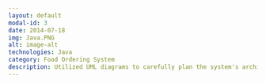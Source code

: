 ```yaml
---
layout: default
modal-id: 3
date: 2014-07-18
img: Java.PNG
alt: image-alt
technologies: Java
category: Food Ordering System
description: Utilized UML diagrams to carefully plan the system's architecture, ensuring a well-structured design. Object-oriented programming principles were applied to implement the system, encapsulating data and behavior within classes for improved code reuse and maintainability. A data pipeline was established to enable seamless communication between different components of the ordering system, facilitating accurate and timely data processing. Drawing on concepts from distributed systems, the application was designed to be scalable, and resilient, capable of handling volume of orders. Additionally, various design patterns were incorporated, including the Singleton pattern for logging, Factory pattern for order creation, the Builder pattern for order customization. These efforts resulted in the successful development of an ordering system that streamlined order management and provided a strong foundation for future enhancements.
---
```

